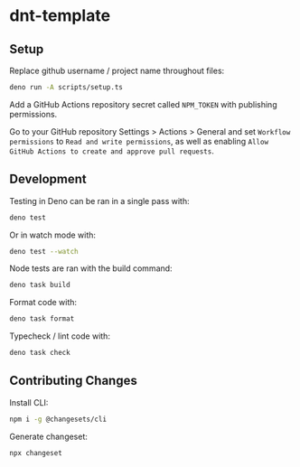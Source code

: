 # dnt-template

## Setup

Replace github username / project name throughout files:

```sh
deno run -A scripts/setup.ts
```

Add a GitHub Actions repository secret called `NPM_TOKEN` with publishing permissions.

Go to your GitHub repository Settings > Actions > General and set `Workflow permissions` to `Read and write permissions`, as well as enabling `Allow GitHub Actions to create and approve pull requests`.

## Development

Testing in Deno can be ran in a single pass with:

```sh
deno test
```

Or in watch mode with:

```sh
deno test --watch
```

Node tests are ran with the build command:

```sh
deno task build
```

Format code with:

```sh
deno task format
```

Typecheck / lint code with:

```sh
deno task check
```

## Contributing Changes

Install CLI:

```sh
npm i -g @changesets/cli
```

Generate changeset:

```sh
npx changeset
```
